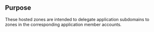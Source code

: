 ## Purpose
These hosted zones are intended to delegate application subdomains
to zones in the corresponding application member accounts.
